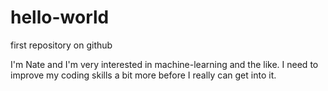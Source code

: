 # hello-world
first repository on github

I'm Nate and I'm very interested in machine-learning and the like.
I need to improve my coding skills a bit more before I really can get into it.
